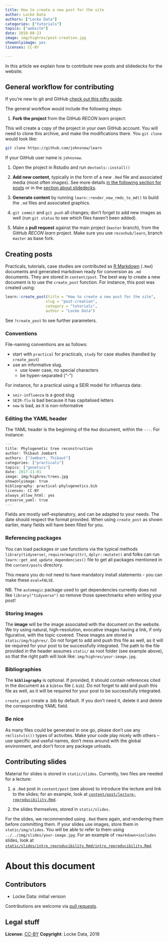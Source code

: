 ```yaml
---
title: How to create a new post for the site
author: Locke Data
authors: ["Locke Data"]
categories: ["tutorials"]
topics: ["website"]
date: 2018-08-23
image: img/highres/post-creation.jpg
showonlyimage: yes
licenses: CC-BY

---
```


In this article we explain how to contribute new posts and slidedecks
for the website.

General workflow for contributing
---------------------------------

If you’re new to git and GitHub [check out this nifty
guide](http://happygitwithr.com/).

The general workflow would include the following steps:

1.  **Fork the project** from the GitHub *RECON learn* project:

This will create a copy of the project in your own GitHub account. You
will need to clone this archive, and make the modifications there. You
`git clone` would look like:

``` bash
git clone https://github.com/johnsnow/learn
```

If your GitHub user name is `johnsnow`.

1.  Open the project in Rstudio and run `devtools::install()`

2.  **Add new content**, typically in the form of a new `.Rmd` file and
    associated media (most often images). See more details [in the
    following section for posts](#post-creation) or in the [section
    about slidedecks](#slidedeck-creation).

3.  **Generate content** by running `learn::render_new_rmds_to_md()` to
    build the `.md` files and associated graphics.

4.  `git commit` and `git push` all changes; don’t forget to add new
    images as well (run `git status` to see which files haven’t been
    added).

5.  Make a **pull request** against the main project (`master` branch),
    from the GitHub *RECON learn* project. Make sure you use
    `reconhub/learn`, branch `master` as base fork.

Creating posts <a name="post-creation"></a>
-------------------------------------------

Practicals, tutorials, case studies are contributed as [R
Markdown](http://rmarkdown.rstudio.com/) (`.Rmd`) documents and
generated markdown ready for conversion as `.md` documents. They are
stored in `content/post`. The best way to create a new document is to
use the `create_post` function. For instance, this post was created
using:

``` r
learn::create_post(title = "How to create a new post for the site",
                  slug = "post-creation",
                  category = "tutorials",
                  author = "Locke Data")
```

See `?create_post` to see further parameters.

### Conventions

File-naming conventions are as follows:

-   start with `practical` for practicals, `study` for case studies
    (handled by `create_post`)
-   use an informative slug.
    -   use lower case, no special characters
    -   be hypen-separated (“-”)

For instance, for a practical using a SEIR model for influenza data:

-   `seir-influenza` is a good slug
-   `SEIR-flu` is bad because it has capitalised letters
-   `new` is bad, as it is non-informative

### Editing the YAML header

The YAML header is the beginning of the `Rmd` document, within the
`---`. For instance:

``` r
---
title: Phylogenetic tree reconstruction
author: Thibaut Jombart
authors: ["Jombart, Thibaut"]
categories: ["practicals"]
topics: ["genetics"]
date: 2017-11-01
image: img/highres/trees.jpg
showonlyimage: true
bibliography: practical-phylogenetics.bib
licenses: CC-BY
always_allow_html: yes
preserve_yaml: true
---
```

Fields are mostly self-explanatory, and can be adapted to your needs.
The date should respect the format provided. When using `create_post` as
shown earlier, many fields will have been filled for you.

### Referencing packages

You can load packages or use functions via the typical methods
`library(tidyverse)`, `require(magrittr)`, `dplyr::mutate()` and folks
can run `learn::get_and_update_dependencies()` file to get all packages
mentioned in the `content/posts` directory.

This means you do not need to have mandatory install statements - you
can make these `eval=FALSE`.

NB. The `automagic` package used to get dependencies currently does not
like `library("tidyverse")` so remove those speechmarks when writing
your post!

### Storing images

The **image** will be the image associated with the document on the
website. We try using natural, high-resolution, evocative images having
a link, if only figurative, with the topic covered. These images are
stored in `static/img/highres/`. Do not forget to add and push this file
as well, as it will be required for your post to be successfully
integrated. The path to the file provided in the header assumes
`static/` as root folder (see example above), so that the right path
will look like: `img/highres/your-image.jpg`.

### Bibliographies

The **`bibliography`** is optional. If provided, it should contain
references cited in the document as a `bibtex` file (`.bib`). Do not
forget to add and push this file as well, as it will be required for
your post to be successfully integrated.

`create_post` create a .bib by default. If you don’t need it, delete it
and delete the corresponding YAML field.

### Be nice

As many files could be generated in one go, please don’t use any
`rm(list=ls())` types of activities. Make your code play nicely with
others – use specific and useful names, don’t mess around with the
global environment, and don’t force any package unloads.

Contributing slides <a name="slidedeck-creation"></a>
-----------------------------------------------------

Material for slides is stored in `static/slides`. Currently, two files
are needed for a lecture:

1.  a `.Rmd` post in `content/post` (see above) to introduce the lecture
    and link to the slides; for an example, look at
    [`content/post/lecture-reproducibility.Rmd`](https://github.com/reconhub/learn/blob/master/content/post/lecture-basicvbd-modelling.Rmd).

2.  the slides themselves, stored in `static/slides`.

For the slides, we recommended using `.Rmd` there again, and rendering
them before committing them. If your slides use images, store them in
`static/img/slides`. You will be able to refer to them using
`../../img/slides/your-image.jpg`. For an example of
`rmarkdown+ioslides` slides, look at
[`static/slides/intro_reproducibility_Rmd/intro_reproducibility.Rmd`](https://github.com/reconhub/learn/blob/master/static/slides/reproducibility/reproducibility.Rmd).

About this document
===================

Contributors
------------

-   Locke Data: initial version

Contributions are welcome via [pull
requests](https://github.com/reconhub/learn/pulls).

Legal stuff
-----------

**License**: [CC-BY](https://creativecommons.org/licenses/by/3.0/)
**Copyright**: Locke Data, 2018
